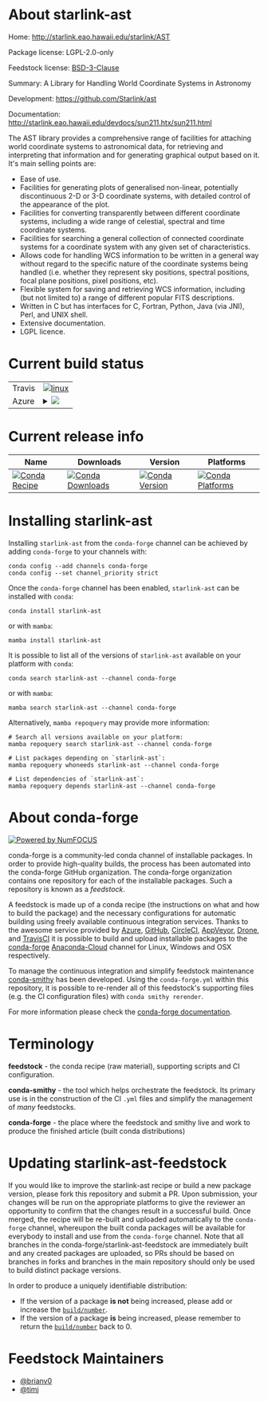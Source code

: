 About starlink-ast
==================

Home: http://starlink.eao.hawaii.edu/starlink/AST

Package license: LGPL-2.0-only

Feedstock license: [BSD-3-Clause](https://github.com/conda-forge/starlink-ast-feedstock/blob/main/LICENSE.txt)

Summary: A Library for Handling World Coordinate Systems in Astronomy

Development: https://github.com/Starlink/ast

Documentation: http://starlink.eao.hawaii.edu/devdocs/sun211.htx/sun211.html

The AST library provides a comprehensive range of facilities for attaching world coordinate systems to astronomical data, for retrieving and interpreting that information and for generating graphical output based on it. It's main selling points are:

* Ease of use.
* Facilities for generating plots of generalised non-linear, potentially discontinuous 2-D or 3-D coordinate systems, with detailed control of the appearance of the plot.
* Facilities for converting transparently between different coordinate systems, including a wide range of celestial, spectral and time coordinate systems.
* Facilities for searching a general collection of connected coordinate systems for a coordinate system with any given set of characteristics.
* Allows code for handling WCS information to be written in a general way without regard to the specific nature of the coordinate systems being handled (i.e. whether they represent sky positions, spectral positions, focal plane positions, pixel positions, etc).
* Flexible system for saving and retrieving WCS information, including (but not limited to) a range of different popular FITS descriptions.
* Written in C but has interfaces for C, Fortran, Python, Java (via JNI), Perl, and UNIX shell.
* Extensive documentation.
* LGPL licence.


Current build status
====================


<table><tr>
    <td>Travis</td>
    <td>
      <a href="https://app.travis-ci.com/conda-forge/starlink-ast-feedstock">
        <img alt="linux" src="https://img.shields.io/travis/com/conda-forge/starlink-ast-feedstock/main.svg?label=Linux">
      </a>
    </td>
  </tr>
    
  <tr>
    <td>Azure</td>
    <td>
      <details>
        <summary>
          <a href="https://dev.azure.com/conda-forge/feedstock-builds/_build/latest?definitionId=7282&branchName=main">
            <img src="https://dev.azure.com/conda-forge/feedstock-builds/_apis/build/status/starlink-ast-feedstock?branchName=main">
          </a>
        </summary>
        <table>
          <thead><tr><th>Variant</th><th>Status</th></tr></thead>
          <tbody><tr>
              <td>linux_64</td>
              <td>
                <a href="https://dev.azure.com/conda-forge/feedstock-builds/_build/latest?definitionId=7282&branchName=main">
                  <img src="https://dev.azure.com/conda-forge/feedstock-builds/_apis/build/status/starlink-ast-feedstock?branchName=main&jobName=linux&configuration=linux_64_" alt="variant">
                </a>
              </td>
            </tr><tr>
              <td>linux_aarch64</td>
              <td>
                <a href="https://dev.azure.com/conda-forge/feedstock-builds/_build/latest?definitionId=7282&branchName=main">
                  <img src="https://dev.azure.com/conda-forge/feedstock-builds/_apis/build/status/starlink-ast-feedstock?branchName=main&jobName=linux&configuration=linux_aarch64_" alt="variant">
                </a>
              </td>
            </tr><tr>
              <td>osx_64</td>
              <td>
                <a href="https://dev.azure.com/conda-forge/feedstock-builds/_build/latest?definitionId=7282&branchName=main">
                  <img src="https://dev.azure.com/conda-forge/feedstock-builds/_apis/build/status/starlink-ast-feedstock?branchName=main&jobName=osx&configuration=osx_64_" alt="variant">
                </a>
              </td>
            </tr><tr>
              <td>osx_arm64</td>
              <td>
                <a href="https://dev.azure.com/conda-forge/feedstock-builds/_build/latest?definitionId=7282&branchName=main">
                  <img src="https://dev.azure.com/conda-forge/feedstock-builds/_apis/build/status/starlink-ast-feedstock?branchName=main&jobName=osx&configuration=osx_arm64_" alt="variant">
                </a>
              </td>
            </tr>
          </tbody>
        </table>
      </details>
    </td>
  </tr>
</table>

Current release info
====================

| Name | Downloads | Version | Platforms |
| --- | --- | --- | --- |
| [![Conda Recipe](https://img.shields.io/badge/recipe-starlink--ast-green.svg)](https://anaconda.org/conda-forge/starlink-ast) | [![Conda Downloads](https://img.shields.io/conda/dn/conda-forge/starlink-ast.svg)](https://anaconda.org/conda-forge/starlink-ast) | [![Conda Version](https://img.shields.io/conda/vn/conda-forge/starlink-ast.svg)](https://anaconda.org/conda-forge/starlink-ast) | [![Conda Platforms](https://img.shields.io/conda/pn/conda-forge/starlink-ast.svg)](https://anaconda.org/conda-forge/starlink-ast) |

Installing starlink-ast
=======================

Installing `starlink-ast` from the `conda-forge` channel can be achieved by adding `conda-forge` to your channels with:

```
conda config --add channels conda-forge
conda config --set channel_priority strict
```

Once the `conda-forge` channel has been enabled, `starlink-ast` can be installed with `conda`:

```
conda install starlink-ast
```

or with `mamba`:

```
mamba install starlink-ast
```

It is possible to list all of the versions of `starlink-ast` available on your platform with `conda`:

```
conda search starlink-ast --channel conda-forge
```

or with `mamba`:

```
mamba search starlink-ast --channel conda-forge
```

Alternatively, `mamba repoquery` may provide more information:

```
# Search all versions available on your platform:
mamba repoquery search starlink-ast --channel conda-forge

# List packages depending on `starlink-ast`:
mamba repoquery whoneeds starlink-ast --channel conda-forge

# List dependencies of `starlink-ast`:
mamba repoquery depends starlink-ast --channel conda-forge
```


About conda-forge
=================

[![Powered by
NumFOCUS](https://img.shields.io/badge/powered%20by-NumFOCUS-orange.svg?style=flat&colorA=E1523D&colorB=007D8A)](https://numfocus.org)

conda-forge is a community-led conda channel of installable packages.
In order to provide high-quality builds, the process has been automated into the
conda-forge GitHub organization. The conda-forge organization contains one repository
for each of the installable packages. Such a repository is known as a *feedstock*.

A feedstock is made up of a conda recipe (the instructions on what and how to build
the package) and the necessary configurations for automatic building using freely
available continuous integration services. Thanks to the awesome service provided by
[Azure](https://azure.microsoft.com/en-us/services/devops/), [GitHub](https://github.com/),
[CircleCI](https://circleci.com/), [AppVeyor](https://www.appveyor.com/),
[Drone](https://cloud.drone.io/welcome), and [TravisCI](https://travis-ci.com/)
it is possible to build and upload installable packages to the
[conda-forge](https://anaconda.org/conda-forge) [Anaconda-Cloud](https://anaconda.org/)
channel for Linux, Windows and OSX respectively.

To manage the continuous integration and simplify feedstock maintenance
[conda-smithy](https://github.com/conda-forge/conda-smithy) has been developed.
Using the ``conda-forge.yml`` within this repository, it is possible to re-render all of
this feedstock's supporting files (e.g. the CI configuration files) with ``conda smithy rerender``.

For more information please check the [conda-forge documentation](https://conda-forge.org/docs/).

Terminology
===========

**feedstock** - the conda recipe (raw material), supporting scripts and CI configuration.

**conda-smithy** - the tool which helps orchestrate the feedstock.
                   Its primary use is in the construction of the CI ``.yml`` files
                   and simplify the management of *many* feedstocks.

**conda-forge** - the place where the feedstock and smithy live and work to
                  produce the finished article (built conda distributions)


Updating starlink-ast-feedstock
===============================

If you would like to improve the starlink-ast recipe or build a new
package version, please fork this repository and submit a PR. Upon submission,
your changes will be run on the appropriate platforms to give the reviewer an
opportunity to confirm that the changes result in a successful build. Once
merged, the recipe will be re-built and uploaded automatically to the
`conda-forge` channel, whereupon the built conda packages will be available for
everybody to install and use from the `conda-forge` channel.
Note that all branches in the conda-forge/starlink-ast-feedstock are
immediately built and any created packages are uploaded, so PRs should be based
on branches in forks and branches in the main repository should only be used to
build distinct package versions.

In order to produce a uniquely identifiable distribution:
 * If the version of a package **is not** being increased, please add or increase
   the [``build/number``](https://docs.conda.io/projects/conda-build/en/latest/resources/define-metadata.html#build-number-and-string).
 * If the version of a package **is** being increased, please remember to return
   the [``build/number``](https://docs.conda.io/projects/conda-build/en/latest/resources/define-metadata.html#build-number-and-string)
   back to 0.

Feedstock Maintainers
=====================

* [@brianv0](https://github.com/brianv0/)
* [@timj](https://github.com/timj/)

